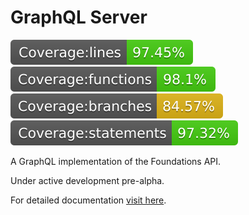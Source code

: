 # GraphQL Server

![lines](./src/tests/badges/badge-lines.svg) ![functions](./src/tests/badges/badge-functions.svg) ![branches](./src/tests/badges/badge-branches.svg) ![statements](./src/tests/badges/badge-statements.svg)

A GraphQL implementation of the Foundations API.

Under active development pre-alpha.

For detailed documentation [visit here](https://foundations-documentation.reapit.cloud/open-source/packages#graphql-server).
